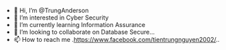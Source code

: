 - 👋 Hi, I’m @TrungAnderson
- 👀 I’m interested in Cyber Security
- 🌱 I’m currently learning Information Assurance
- 💞️ I’m looking to collaborate on Database Secure...
- 📫 How to reach me .https://www.facebook.com/tientrungnguyen2002/..

<!---
TrungAnderson/TrungAnderson is a ✨ special ✨ repository because its `README.md` (this file) appears on your GitHub profile.
You can click the Preview link to take a look at your changes.
--->
